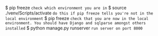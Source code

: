$ pip freeze `check which environment you are in`
$ source ./venv/Scripts/activate `do this if pip freeze tells you're not in the local environment`
$ pip freeze `check that you are now in the local environment. You should have Django and sqlparse amongst others installed`
$ python manage.py runserver `run server on port 8000`